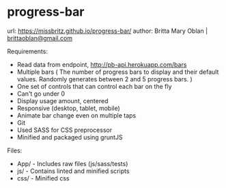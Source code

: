 # progress-bar
url: https://missbritz.github.io/progress-bar/
author: Britta Mary Oblan | brittaoblan@gmail.com

Requirements:
- Read data from endpoint, http://pb-api.herokuapp.com/bars
- Multiple bars ( The number of progress bars to display and their default values. Randomly generates between 2 and 5 progress bars. )
- One set of controls that can control each bar on the fly
- Can't go under 0
- Display usage amount, centered
- Responsive (desktop, tablet, mobile)
- Animate bar change even on multiple taps
- Git
- Used SASS for CSS preprocessor
- Minified and packaged using gruntJS


Files:
- App/ - Includes raw files (js/sass/tests)
- js/  - Contains linted and minified scripts
- css/ - Minified css

